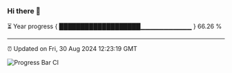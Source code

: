 ### Hi there 👋

⏳ Year progress { ███████████████████▁▁▁▁▁▁▁▁▁▁▁ } 66.26 %

---

⏰ Updated on Fri, 30 Aug 2024 12:23:19 GMT

![Progress Bar CI](https://github.com/liununu/liununu/workflows/Progress%20Bar%20CI/badge.svg)
